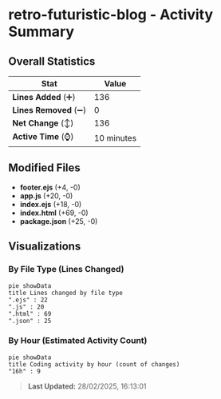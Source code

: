 # retro-futuristic-blog - Activity Summary 

## Overall Statistics

| Stat                   | Value                                                             |
| ---------------------- | ----------------------------------------------------------------- |
| **Lines Added** (➕)   | 136                                          |
| **Lines Removed** (➖) | 0                                        |
| **Net Change** (↕)    | 136                |
| **Active Time** (⌚)   | 10 minutes |


## Modified Files
- **footer.ejs** (+4, -0)
- **app.js** (+20, -0)
- **index.ejs** (+18, -0)
- **index.html** (+69, -0)
- **package.json** (+25, -0)

## Visualizations

### By File Type (Lines Changed)

```mermaid
pie showData
title Lines changed by file type
".ejs" : 22
".js" : 20
".html" : 69
".json" : 25
```

### By Hour (Estimated Activity Count)

```mermaid
pie showData
title Coding activity by hour (count of changes)
"16h" : 9
```


> **Last Updated:** 28/02/2025, 16:13:01